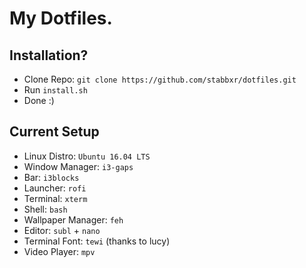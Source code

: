 # My Dotfiles. 

## Installation?
  * Clone Repo: `git clone https://github.com/stabbxr/dotfiles.git`
  * Run `install.sh`
  * Done :)

## Current Setup
  * Linux Distro: `Ubuntu 16.04 LTS`
  * Window Manager: `i3-gaps`
  * Bar: `i3blocks`
  * Launcher: `rofi`
  * Terminal: `xterm`
  * Shell: `bash`
  * Wallpaper Manager: `feh`
  * Editor: `subl` + `nano`
  * Terminal Font: `tewi` (thanks to lucy)
  * Video Player: `mpv`
